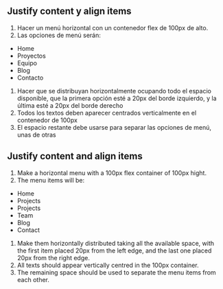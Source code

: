 ## Justify content y align items

1. Hacer un menú horizontal con un contenedor flex de 100px de alto.
1. Las opciones de menú serán:

- Home
- Proyectos
- Equipo
- Blog
- Contacto

1. Hacer que se distribuyan horizontalmente ocupando todo el espacio disponible, que la primera opción esté a 20px del borde izquierdo, y la última esté a 20px del borde derecho
1. Todos los textos deben aparecer centrados verticalmente en el contenedor de 100px
1. El espacio restante debe usarse para separar las opciones de menú, unas de otras

[](https://files.gitbook.com/v0/b/gitbook-28427.appspot.com/o/assets%2F-MWwxJ68y05F115J-zJ5%2Fsync%2Fc6a61be3b45ba6e308f22079302d6cfd1f602d8a.png?generation=1617004306443939&alt=media)

## Justify content and align items

1. Make a horizontal menu with a 100px flex container of 100px hight.
1. The menu items will be:

- Home
- Projects
- Projects
- Team
- Blog
- Contact

1. Make them horizontally distributed taking all the available space, with the first item placed 20px from the left edge, and the last one placed 20px from the right edge.
1. All texts should appear vertically centred in the 100px container.
1. The remaining space should be used to separate the menu items from each other.
